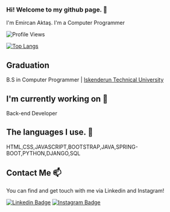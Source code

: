 ### Hi! Welcome to my github page. 👋

I'm Emircan Aktaş. I'm a Computer Programmer

![Profile Views](https://komarev.com/ghpvc/?username=EmircanAktas26)

[![Top Langs](https://github-readme-stats.vercel.app/api/top-langs/?username=EmircanAktas26&layout=compact)](https://github.com/EmircanAktas26/github-readme-stats)


## Graduation

B.S in Computer Programmer | [Iskenderun Technical University](https://iste.edu.tr/)

## I'm currently working on 🔭

Back-end Developer

## The languages ​​I use. 💬

HTML,CSS,JAVASCRIPT,BOOTSTRAP,JAVA,SPRING-BOOT,PYTHON,DJANGO,SQL

## Contact Me 📫

You can find and get touch with me via Linkedin and Instagram!

[![Linkedin Badge](https://img.shields.io/badge/EmircanAktas26-follow%20on%20linkedin-blue?style=for-the-badge&logo=linkedin)](https://www.linkedin.com/in/aktsemrcn/)
[![Instagram Badge](https://img.shields.io/badge/EmircanAktas26-follow%20on%20instagram-blue?style=for-the-badge&logo=instagram)](https://instagram.com/aktsemrcn/)
